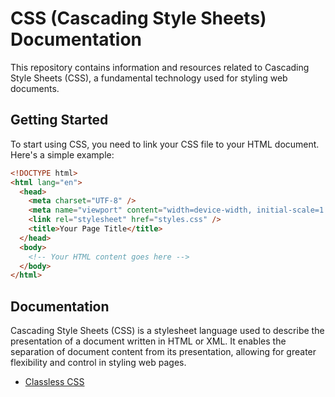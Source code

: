 # CSS (Cascading Style Sheets) Documentation

This repository contains information and resources related to Cascading Style Sheets (CSS), a fundamental technology used for styling web documents.

## Getting Started

To start using CSS, you need to link your CSS file to your HTML document. Here's a simple example:

```html
<!DOCTYPE html>
<html lang="en">
  <head>
    <meta charset="UTF-8" />
    <meta name="viewport" content="width=device-width, initial-scale=1.0" />
    <link rel="stylesheet" href="styles.css" />
    <title>Your Page Title</title>
  </head>
  <body>
    <!-- Your HTML content goes here -->
  </body>
</html>
```

## Documentation

Cascading Style Sheets (CSS) is a stylesheet language used to describe the presentation of a document written in HTML or XML. It enables the separation of document content from its presentation, allowing for greater flexibility and control in styling web pages.

- [Classless CSS](./classless.css.md)
